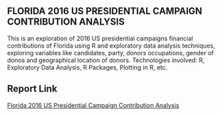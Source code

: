 ## FLORIDA 2016 US PRESIDENTIAL CAMPAIGN CONTRIBUTION ANALYSIS ##
This is an exploration of 2016 US presidential campaigns financial contributions of Florida using R and exploratory data analysis techniques, exploring variables like candidates, party, donors occupations, gender of donos and geographical location of donors.
Technologies involved: R, Exploratory Data Analysis, R Packages, Plotting in R, etc.

## Report Link ##
[Florida 2016 US Presidential Campaign Contribution Analysis](https://github.com/lynnxlmiao/Data-Analysis/blob/master/Projects/Florida%202016%20US%20Presidential%20Campaign%20Contribution%20Analysis/Florida_2016_US_Presidential_Campaign_Contribution_Analysis.pdf)
